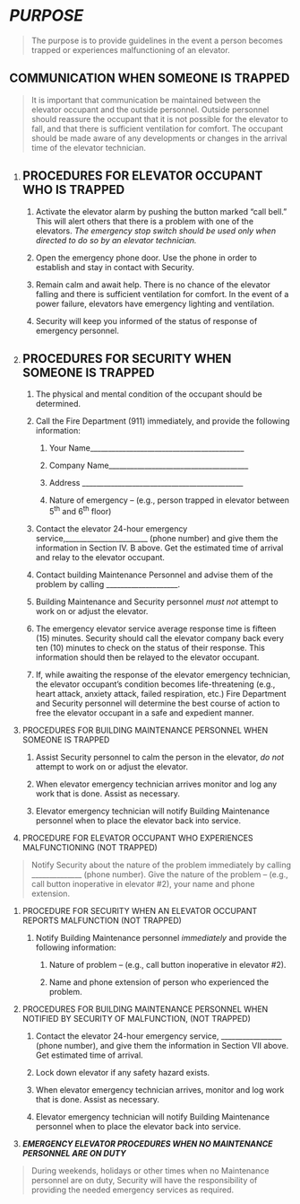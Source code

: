 ***PURPOSE***
=============

> The purpose is to provide guidelines in the event a person becomes trapped or experiences malfunctioning of an elevator.

COMMUNICATION WHEN SOMEONE IS TRAPPED
-------------------------------------

> It is important that communication be maintained between the elevator occupant and the outside personnel. Outside personnel should reassure the occupant that it is not possible for the elevator to fall, and that there is sufficient ventilation for comfort. The occupant should be made aware of any developments or changes in the arrival time of the elevator technician.

1.  PROCEDURES FOR ELEVATOR OCCUPANT WHO IS TRAPPED
    -----------------------------------------------

    1.  Activate the elevator alarm by pushing the button marked “call bell.” This will alert others that there is a problem with one of the elevators. *The emergency stop switch should be used only when directed to do so by an elevator technician.*

    2.  Open the emergency phone door. Use the phone in order to establish and stay in contact with Security.

    3.  Remain calm and await help. There is no chance of the elevator falling and there is sufficient ventilation for comfort. In the event of a power failure, elevators have emergency lighting and ventilation.

    4.  Security will keep you informed of the status of response of emergency personnel.

2.  PROCEDURES FOR SECURITY WHEN SOMEONE IS TRAPPED
    -----------------------------------------------

    1.  The physical and mental condition of the occupant should be determined.

    2.  Call the Fire Department (911) immediately, and provide the following information:

        1.  Your Name\_\_\_\_\_\_\_\_\_\_\_\_\_\_\_\_\_\_\_\_\_\_\_\_\_\_\_\_\_\_\_\_\_\_\_\_\_\_\_\_\_\_\_

        2.  Company Name\_\_\_\_\_\_\_\_\_\_\_\_\_\_\_\_\_\_\_\_\_\_\_\_\_\_\_\_\_\_\_\_\_\_\_\_\_\_\_

        3.  Address \_\_\_\_\_\_\_\_\_\_\_\_\_\_\_\_\_\_\_\_\_\_\_\_\_\_\_\_\_\_\_\_\_\_\_\_\_\_\_\_\_\_\_\_\_

        4.  Nature of emergency – (e.g., person trapped in elevator between 5<sup>th</sup> and 6<sup>th</sup> floor)

    3.  Contact the elevator 24-hour emergency service,\_\_\_\_\_\_\_\_\_\_\_\_\_\_\_\_\_\_\_\_\_\_\_ (phone number) and give them the information in Section IV. B above. Get the estimated time of arrival and relay to the elevator occupant.

    4.  Contact building Maintenance Personnel and advise them of the problem by calling \_\_\_\_\_\_\_\_\_\_\_\_\_\_\_\_\_\_\_\_.

    5.  Building Maintenance and Security personnel *must not* attempt to work on or adjust the elevator.

    6.  The emergency elevator service average response time is fifteen (15) minutes. Security should call the elevator company back every ten (10) minutes to check on the status of their response. This information should then be relayed to the elevator occupant.

    7.  If, while awaiting the response of the elevator emergency technician, the elevator occupant’s condition becomes life-threatening (e.g., heart attack, anxiety attack, failed respiration, etc.) Fire Department and Security personnel will determine the best course of action to free the elevator occupant in a safe and expedient manner.

3.  PROCEDURES FOR BUILDING MAINTENANCE PERSONNEL WHEN SOMEONE IS TRAPPED

    1.  Assist Security personnel to calm the person in the elevator, *do not* attempt to work on or adjust the elevator.

    2.  When elevator emergency technician arrives monitor and log any work that is done. Assist as necessary.

    3.  Elevator emergency technician will notify Building Maintenance personnel when to place the elevator back into service.

4.  PROCEDURE FOR ELEVATOR OCCUPANT WHO EXPERIENCES MALFUNCTIONING (NOT TRAPPED)

> Notify Security about the nature of the problem immediately by calling \_\_\_\_\_\_\_\_\_\_\_\_\_\_ (phone number). Give the nature of the problem – (e.g., call button inoperative in elevator \#2), your name and phone extension.

1.  PROCEDURE FOR SECURITY WHEN AN ELEVATOR OCCUPANT REPORTS MALFUNCTION (NOT TRAPPED)

    1.  Notify Building Maintenance personnel *immediately* and provide the following information:

        1.  Nature of problem – (e.g., call button inoperative in elevator \#2).

        2.  Name and phone extension of person who experienced the problem.

2.  PROCEDURES FOR BUILDING MAINTENANCE PERSONNEL WHEN NOTIFIED BY SECURITY OF MALFUNCTION, (NOT TRAPPED)

    1.  Contact the elevator 24-hour emergency service, \_\_\_\_\_\_\_\_\_\_\_\_\_\_\_\_\_ (phone number), and give them the information in Section VII above. Get estimated time of arrival.

    2.  Lock down elevator if any safety hazard exists.

    3.  When elevator emergency technician arrives, monitor and log work that is done. Assist as necessary.

    4.  Elevator emergency technician will notify Building Maintenance personnel when to place the elevator back into service.

3.  ***EMERGENCY ELEVATOR PROCEDURES WHEN NO MAINTENANCE PERSONNEL ARE ON DUTY***

> During weekends, holidays or other times when no Maintenance personnel are on duty, Security will have the responsibility of providing the needed emergency services as required.

